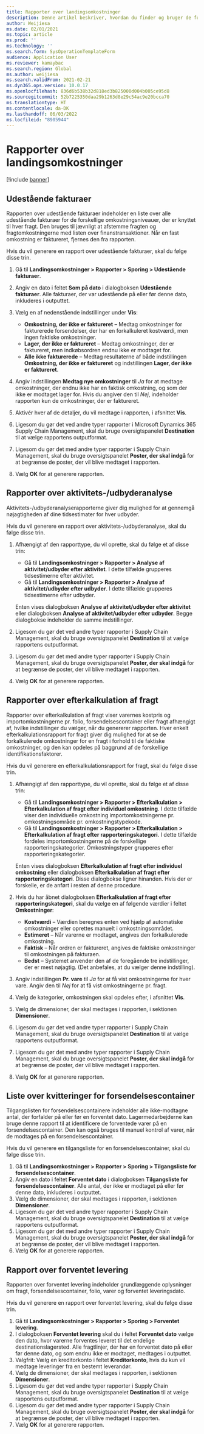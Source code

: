```yaml
---
title: Rapporter over landingsomkostninger
description: Denne artikel beskriver, hvordan du finder og bruger de forskellige typer rapporter, der er tilgængelige i modulet Landingsomkostninger.
author: Weijiesa
ms.date: 02/01/2021
ms.topic: article
ms.prod: ''
ms.technology: ''
ms.search.form: SysOperationTemplateForm
audience: Application User
ms.reviewer: kamaybac
ms.search.region: Global
ms.author: weijiesa
ms.search.validFrom: 2021-02-21
ms.dyn365.ops.version: 10.0.17
ms.openlocfilehash: 836d6b538b32d818ed3b825000d004b005ce95d8
ms.sourcegitcommit: 52b7225350daa29b1263d8e29c54ac9e20bcca70
ms.translationtype: HT
ms.contentlocale: da-DK
ms.lasthandoff: 06/03/2022
ms.locfileid: "8905944"
---
```

# <a name="landed-cost-reports"></a>Rapporter over landingsomkostninger

[!include [banner](../../includes/banner.md)]

## <a name="outstanding-invoices"></a>Udestående fakturaer

Rapporten over udestående fakturaer indeholder en liste over alle udestående fakturaer for de forskellige omkostningsniveauer, der er knyttet til hver fragt. Den bruges til jævnligt at afstemme fragten og fragtomkostningerne med listen over finanstransaktioner. Når en fast omkostning er faktureret, fjernes den fra rapporten.

Hvis du vil generere en rapport over udestående fakturaer, skal du følge disse trin.

1. Gå til **Landingsomkostninger \> Rapporter \> Sporing \> Udestående fakturaer**.
1. Angiv en dato i feltet **Som på dato** i dialogboksen **Udestående fakturaer**. Alle fakturaer, der var udestående på eller før denne dato, inkluderes i outputtet.
1. Vælg en af nedenstående indstillinger under **Vis**:

    - **Omkostning, der ikke er faktureret** – Medtag omkostninger for fakturerede forsendelser, der har en forkalkuleret kostværdi, men ingen faktiske omkostninger.
    - **Lager, der ikke er faktureret** – Medtag omkostninger, der er faktureret, men indkøbsordren endnu ikke er modtaget for.
    - **Alle ikke fakturerede** – Medtag resultaterne af både indstillingen **Omkostning, der ikke er faktureret** og indstillingen **Lager, der ikke er faktureret**.

1. Angiv indstillingen **Medtag nye omkostninger** til *Ja* for at medtage omkostninger, der endnu ikke har en faktisk omkostning, og som der ikke er modtaget lager for. Hvis du angiver den til *Nej*, indeholder rapporten kun de omkostninger, der er faktureret.
1. Aktivér hver af de detaljer, du vil medtage i rapporten, i afsnittet **Vis**.
1. Ligesom du gør det ved andre typer rapporter i Microsoft Dynamics 365 Supply Chain Management, skal du bruge oversigtspanelet **Destination** til at vælge rapportens outputformat.
1. Ligesom du gør det med andre typer rapporter i Supply Chain Management, skal du bruge oversigtspanelet **Poster, der skal indgå** for at begrænse de poster, der vil blive medtaget i rapporten.
1. Vælg **OK** for at generere rapporten.

## <a name="activityprovider-analysis-reports"></a>Rapporter over aktivitets-/udbyderanalyse

Aktivitets-/udbyderanalyserapporterne giver dig mulighed for at gennemgå nøjagtigheden af dine tidsestimater for hver udbyder.

Hvis du vil generere en rapport over aktivitets-/udbyderanalyse, skal du følge disse trin.

1. Afhængigt af den rapporttype, du vil oprette, skal du følge et af disse trin:

    - Gå til **Landingsomkostninger \> Rapporter \> Analyse af aktivitet/udbyder efter aktivitet**. I dette tilfælde grupperes tidsestimerne efter aktivitet.
    - Gå til **Landingsomkostninger \> Rapporter \> Analyse af aktivitet/udbyder efter udbyder**. I dette tilfælde grupperes tidsestimerne efter udbyder.

    Enten vises dialogboksen **Analyse af aktivitet/udbyder efter aktivitet** eller dialogboksen **Analyse af aktivitet/udbyder efter udbyder**. Begge dialogbokse indeholder de samme indstillinger.

1. Ligesom du gør det ved andre typer rapporter i Supply Chain Management, skal du bruge oversigtspanelet **Destination** til at vælge rapportens outputformat.
1. Ligesom du gør det med andre typer rapporter i Supply Chain Management, skal du bruge oversigtspanelet **Poster, der skal indgå** for at begrænse de poster, der vil blive medtaget i rapporten.
1. Vælg **OK** for at generere rapporten.

## <a name="voyage-costing-reports"></a>Rapporter over efterkalkulation af fragt

Rapporter over efterkalkulation af fragt viser varernes kostpris og importomkostningerne pr. folio, forsendelsescontainer eller fragt afhængigt af, hvilke indstillinger du vælger, når du genererer rapporten. Hver enkelt efterkalkulationsrapport for fragt giver dig mulighed for at se de forkalkulerede omkostninger for en fragt i forhold til de faktiske omkostninger, og den kan opdeles på baggrund af de forskellige identifikationsfaktorer.

Hvis du vil generere en efterkalkulationsrapport for fragt, skal du følge disse trin.

1. Afhængigt af den rapporttype, du vil oprette, skal du følge et af disse trin:

    - Gå til **Landingsomkostninger \> Rapporter \> Efterkalkulation \> Efterkalkulation af fragt efter individuel omkostning**. I dette tilfælde viser den individuelle omkostning importomkostningerne pr. omkostningsområde pr. omkostningstypekode.
    - Gå til **Landingsomkostninger \> Rapporter \> Efterkalkulation \> Efterkalkulation af fragt efter rapporteringskategori**. I dette tilfælde fordeles importomkostningerne på de forskellige rapporteringskategorier. Omkostningstyper grupperes efter rapporteringskategorier.

    Enten vises dialogboksen **Efterkalkulation af fragt efter individuel omkostning** eller dialogboksen **Efterkalkulation af fragt efter rapporteringskategori**. Disse dialogbokse ligner hinanden. Hvis der er forskelle, er de anført i resten af denne procedure.

1. Hvis du har åbnet dialogboksen **Efterkalkulation af fragt efter rapporteringskategori**, skal du vælge en af følgende værdier i feltet **Omkostninger**:

    - **Kostværdi** – Værdien beregnes enten ved hjælp af automatiske omkostninger eller oprettes manuelt i omkostningsområdet.
    - **Estimeret** – Når varerne er modtaget, angives den forkalkulerede omkostning.
    - **Faktisk** – Når ordren er faktureret, angives de faktiske omkostninger til omkostningen på fakturaen.
    - **Bedst** – Systemet anvender den af de foregående tre indstillinger, der er mest nøjagtig. (Det anbefales, at du vælger denne indstilling).

1. Angiv indstillingen **Pr. vare** til *Ja* for at få vist omkostningerne for hver vare. Angiv den til *Nej* for at få vist omkostningerne pr. fragt.
1. Vælg de kategorier, omkostningen skal opdeles efter, i afsnittet **Vis**.
1. Vælg de dimensioner, der skal medtages i rapporten, i sektionen **Dimensioner**.
1. Ligesom du gør det ved andre typer rapporter i Supply Chain Management, skal du bruge oversigtspanelet **Destination** til at vælge rapportens outputformat.
1. Ligesom du gør det med andre typer rapporter i Supply Chain Management, skal du bruge oversigtspanelet **Poster, der skal indgå** for at begrænse de poster, der vil blive medtaget i rapporten.
1. Vælg **OK** for at generere rapporten.

## <a name="shipping-container-receipts-list"></a>Liste over kvitteringer for forsendelsescontainer

Tilgangslisten for forsendelsescontainere indeholder alle ikke-modtagne antal, der forfalder på eller før en forventet dato. Lagermedarbejderne kan bruge denne rapport til at identificere de forventede varer på en forsendelsescontainer. Den kan også bruges til manuel kontrol af varer, når de modtages på en forsendelsescontainer.

Hvis du vil generere en tilgangsliste for en forsendelsescontainer, skal du følge disse trin.

1. Gå til **Landingsomkostninger \> Rapporter \> Sporing \> Tilgangsliste for forsendelsescontainer**.
1. Angiv en dato i feltet **Forventet dato** i dialogboksen **Tilgangsliste for forsendelsescontainer**. Alle antal, der ikke er modtaget på eller før denne dato, inkluderes i outputtet.
1. Vælg de dimensioner, der skal medtages i rapporten, i sektionen **Dimensioner**.
1. Ligesom du gør det ved andre typer rapporter i Supply Chain Management, skal du bruge oversigtspanelet **Destination** til at vælge rapportens outputformat.
1. Ligesom du gør det med andre typer rapporter i Supply Chain Management, skal du bruge oversigtspanelet **Poster, der skal indgå** for at begrænse de poster, der vil blive medtaget i rapporten.
1. Vælg **OK** for at generere rapporten.

## <a name="expected-delivery-report"></a>Rapport over forventet levering

Rapporten over forventet levering indeholder grundlæggende oplysninger om fragt, forsendelsescontainer, folio, varer og forventet leveringsdato.

Hvis du vil generere en rapport over forventet levering, skal du følge disse trin.

1. Gå til **Landingsomkostninger \> Rapporter \> Sporing \> Forventet levering**.
1. I dialogboksen **Forventet levering** skal du i feltet **Forventet dato** vælge den dato, hvor varerne forventes leveret til det endelige destinationslagersted. Alle fragtlinjer, der har en forventet dato på eller før denne dato, og som endnu ikke er modtaget, medtages i outputtet.
1. Valgfrit: Vælg en kreditorkonto i feltet **Kreditorkonto**, hvis du kun vil medtage leveringer fra en bestemt leverandør.
1. Vælg de dimensioner, der skal medtages i rapporten, i sektionen **Dimensioner**.
1. Ligesom du gør det ved andre typer rapporter i Supply Chain Management, skal du bruge oversigtspanelet **Destination** til at vælge rapportens outputformat.
1. Ligesom du gør det med andre typer rapporter i Supply Chain Management, skal du bruge oversigtspanelet **Poster, der skal indgå** for at begrænse de poster, der vil blive medtaget i rapporten.
1. Vælg **OK** for at generere rapporten.
